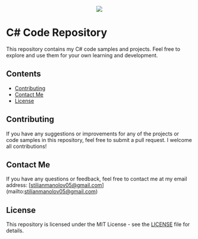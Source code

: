 <p align="center">
  <img src="https://img.shields.io/badge/Language-C%23-blue?style=flat-square">
</p>

# C# Code Repository

This repository contains my C# code samples and projects. Feel free to explore and use them for your own learning and development.

## Contents

- [Contributing](#contributing)
- [Contact Me](#contact-me)
- [License](#license)

## Contributing

If you have any suggestions or improvements for any of the projects or code samples in this repository, feel free to submit a pull request. I welcome all contributions!

## Contact Me

If you have any questions or feedback, feel free to contact me at my email address: [stilianmanolov05@gmail.com] (mailto:stilianmanolov05@gmail.com)

## License

This repository is licensed under the MIT License - see the [LICENSE](LICENSE) file for details.

